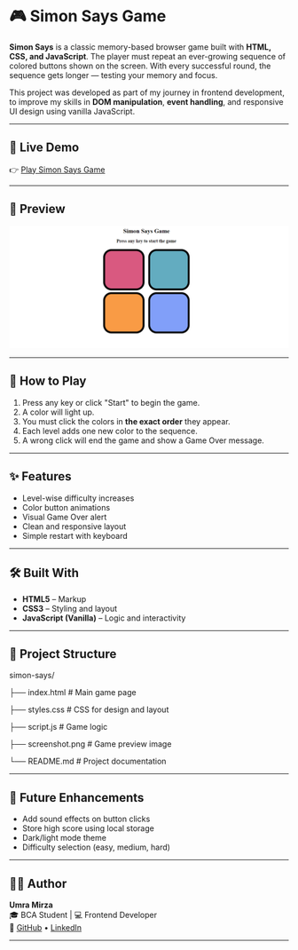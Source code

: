 # 🎮 Simon Says Game

**Simon Says** is a classic memory-based browser game built with **HTML, CSS, and JavaScript**. The player must repeat an ever-growing sequence of colored buttons shown on the screen. With every successful round, the sequence gets longer — testing your memory and focus.

This project was developed as part of my journey in frontend development, to improve my skills in **DOM manipulation**, **event handling**, and responsive UI design using vanilla JavaScript.

---

## 🔗 Live Demo

👉 [Play Simon Says Game]( https://umramirza.github.io/Simon-says-game/)

---

## 📸 Preview

![Simon Says Game Preview](Screenshot.png)

---

## 🧠 How to Play

1. Press any key or click "Start" to begin the game.
2. A color will light up.
3. You must click the colors in **the exact order** they appear.
4. Each level adds one new color to the sequence.
5. A wrong click will end the game and show a Game Over message.

---

## ✨ Features

- Level-wise difficulty increases
- Color button animations
- Visual Game Over alert
- Clean and responsive layout
- Simple restart with keyboard

---

## 🛠️ Built With

- **HTML5** – Markup
- **CSS3** – Styling and layout
- **JavaScript (Vanilla)** – Logic and interactivity

---

## 📁 Project Structure

simon-says/


├── index.html # Main game page

├── styles.css # CSS for design and layout

├── script.js # Game logic

├── screenshot.png # Game preview image

└── README.md # Project documentation


---

## 🚀 Future Enhancements

- Add sound effects on button clicks  
- Store high score using local storage  
- Dark/light mode theme  
- Difficulty selection (easy, medium, hard)

---

## 🙋‍♀️ Author

**Umra Mirza**  
🎓 BCA Student | 💻 Frontend Developer  
🔗 [GitHub](https://github.com/umramirza) • [LinkedIn](https://www.linkedin.com/in/umra-mirza-4525962a2)

---